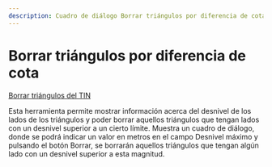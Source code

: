 ```yaml
---
description: Cuadro de diálogo Borrar triángulos por diferencia de cota
---
```


# Borrar triángulos por diferencia de cota

[Borrar triángulos del TIN](../fichas-de-herramientas/ficha-de-herramientas-edicion-tin/borrar-triangulos-del-tin.md)

Esta herramienta permite mostrar información acerca del desnivel de los lados de los triángulos y poder borrar aquellos triángulos que tengan lados con un desnivel superior a un cierto límite. Muestra un cuadro de diálogo, donde se podrá indicar un valor en metros en el campo Desnivel máximo y pulsando el botón Borrar, se borrarán aquellos triángulos que tengan algún lado con un desnivel superior a esta magnitud.

